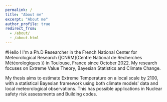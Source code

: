```yaml
---
permalink: /
title: "About me"
excerpt: "About me"
author_profile: true
redirect_from: 
  - /about/
  - /about.html
---
```


#Hello !
I'm a Ph.D Researcher in the French National Center for Meteorological Research ([CNRM](Centre National de Recherches Météorologiques )) in Toulouse, France since October 2022.
My research focuses on Extreme Value Theory, Bayesian Statistics and Climate Change.

My thesis aims to estimate Extreme Temperature on a local scale by 2100, with a statistical Bayesian framework using both climate models' data and local meteorological observations. This has possible applications in Nuclear safety risk assessments and Building codes.


